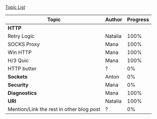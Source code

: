 [Topic List](topics.md)


| Topic | Author | Progress |
|-------|--------|----------|
| **HTTP** | | |
| Retry Logic | Natalia | 100% |
| SOCKS Proxy | Mana | 100% |
| Win HTTP | Mana | 100% |
| H/3 Quic | Mana | 100% |
| HTTP butter | ? | 0% |
| **Sockets** | Anton | 0% |
| **Security** | Mana | 0% |
| **Diagnostics** | Mana | 100% |
| **URI** | Natalia | 100% |
| Mention/Link the rest in other blog post | ? | 0% |
